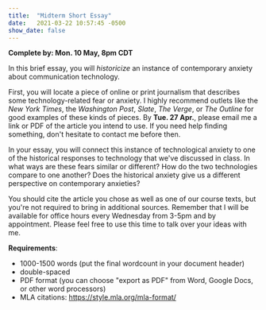 ```yaml
---
title:  "Midterm Short Essay"
date:   2021-03-22 10:57:45 -0500
show_date: false
---
```

**Complete by: Mon. 10 May, 8pm CDT**

In this brief essay, you will *historicize* an instance of contemporary anxiety about communication technology.

First, you will locate a piece of online or print journalism that describes some technology-related fear or anxiety. I highly recommend outlets like the *New York Times*, the *Washington Post*, *Slate*, *The Verge*, or *The Outline* for good examples of these kinds of pieces. By **Tue. 27 Apr.**, please email me a link or PDF of the article you intend to use. If you need help finding something, don't hesitate to contact me before then.

In your essay, you will connect this instance of technological anxiety to one of the historical responses to technology that we've discussed in class. In what ways are these fears similar or different? How do the two technologies compare to one another? Does the historical anxiety give us a different perspective on contemporary anxieties?

You should cite the article you chose as well as one of our course texts, but you're not required to bring in additional sources. Remember that I will be available for office hours every Wednesday from 3-5pm and by appointment. Please feel free to use this time to talk over your ideas with me.

**Requirements**:

- 1000-1500 words (put the final wordcount in your document header)
- double-spaced
- PDF format (you can choose "export as PDF" from Word, Google Docs, or other word processors)
- MLA citations: <https://style.mla.org/mla-format/>
